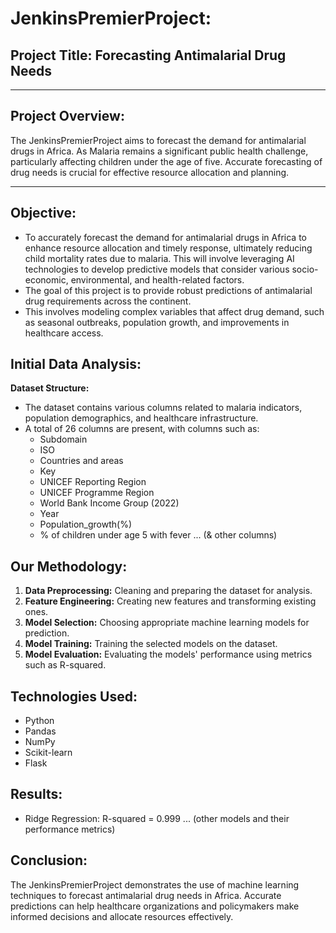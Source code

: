 # **JenkinsPremierProject:** 

## **Project Title:** Forecasting Antimalarial Drug Needs

---
## **Project Overview:**

The JenkinsPremierProject aims to forecast the demand for antimalarial drugs in Africa.
As Malaria remains a significant public health challenge, particularly affecting children under the age of five. Accurate forecasting of drug needs is crucial for effective resource allocation and planning.

---
## **Objective:**
- To accurately forecast the demand for antimalarial drugs in Africa to enhance resource allocation and timely response, ultimately reducing child mortality rates due to malaria. This will involve leveraging AI technologies to develop predictive models that consider various socio-economic, environmental, and health-related factors.
- The goal of this project is to provide robust predictions of antimalarial drug requirements across the continent. 
- This involves modeling complex variables that affect drug demand, such as seasonal outbreaks, population growth, and improvements in healthcare access.

## **Initial Data Analysis:**
**Dataset Structure:**

- The dataset contains various columns related to malaria indicators, population demographics, and healthcare infrastructure.
- A total of 26 columns are present, with columns such as:
  - Subdomain
  - ISO
  - Countries and areas
  - Key
  - UNICEF Reporting Region
  - UNICEF Programme Region
  - World Bank Income Group (2022)
  - Year
  - Population_growth(%)
  - % of children under age 5 with fever
  ... (& other columns)


## **Our Methodology:**
1. **Data Preprocessing:** Cleaning and preparing the dataset for analysis.
2. **Feature Engineering:** Creating new features and transforming existing ones.
3. **Model Selection:** Choosing appropriate machine learning models for prediction.
4. **Model Training:** Training the selected models on the dataset.
5. **Model Evaluation:** Evaluating the models' performance using metrics such as R-squared.


## **Technologies Used:**
- Python
- Pandas
- NumPy
- Scikit-learn
- Flask


## **Results:**
- Ridge Regression: R-squared = 0.999
... (other models and their performance metrics)


## **Conclusion:**
The JenkinsPremierProject demonstrates the use of machine learning techniques to forecast antimalarial drug needs in Africa. Accurate predictions can help healthcare organizations and policymakers make informed decisions and allocate resources effectively.
